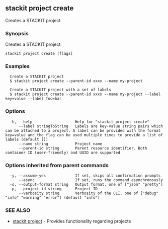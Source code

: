 ## stackit project create

Creates a STACKIT project

### Synopsis

Creates a STACKIT project.

```
stackit project create [flags]
```

### Examples

```
  Create a STACKIT project
  $ stackit project create --parent-id xxxx --name my-project

  Create a STACKIT project with a set of labels
  $ stackit project create --parent-id xxxx --name my-project --label key=value --label foo=bar
```

### Options

```
  -h, --help                   Help for "stackit project create"
      --label stringToString   Labels are key-value string pairs which can be attached to a project. A label can be provided with the format key=value and the flag can be used multiple times to provide a list of labels (default [])
      --name string            Project name
      --parent-id string       Parent resource identifier. Both container ID (user-friendly) and UUID are supported
```

### Options inherited from parent commands

```
  -y, --assume-yes             If set, skips all confirmation prompts
      --async                  If set, runs the command asynchronously
  -o, --output-format string   Output format, one of ["json" "pretty"]
  -p, --project-id string      Project ID
      --verbosity string       Verbosity of the CLI, one of ["debug" "info" "warning" "error"] (default "info")
```

### SEE ALSO

* [stackit project](./stackit_project.md)	 - Provides functionality regarding projects

